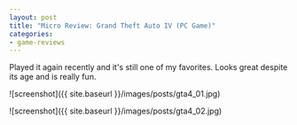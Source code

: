 ```yaml
---
layout: post
title: "Micro Review: Grand Theft Auto IV (PC Game)"
categories:
- game-reviews
---
```



Played it again recently and it's still one of my favorites. Looks great despite its age and is really fun.


![screenshot]({{ site.baseurl }}/images/posts/gta4_01.jpg)

![screenshot]({{ site.baseurl }}/images/posts/gta4_02.jpg)

